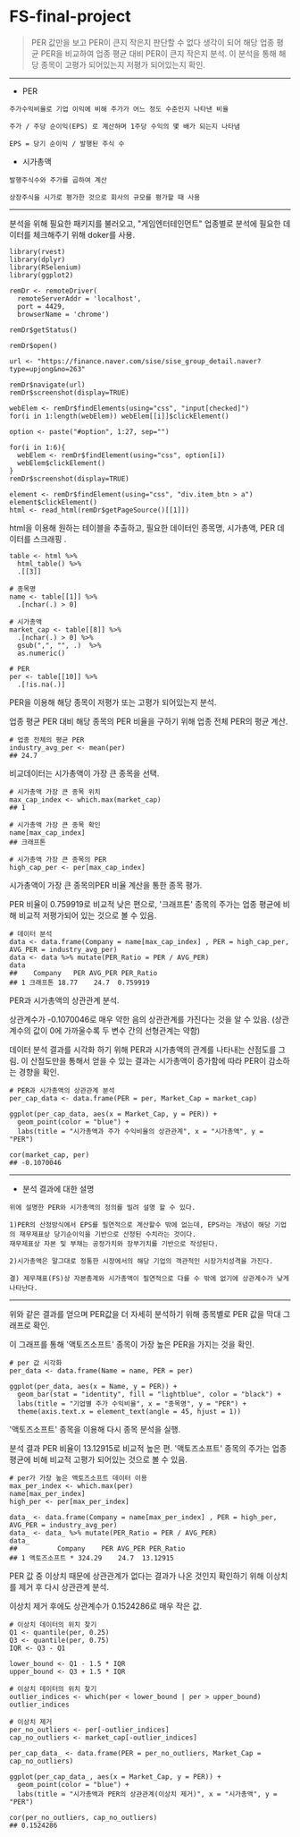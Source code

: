 # FS-final-project


>PER 값만을 보고 PER이 큰지 작은지 판단할 수 없다 생각이 되어 해당 업종 평균 PER을 비교하여 업종 평균 대비 PER이 큰지 작은지 분석.
이 분석을 통해 해당 종목이 고평가 되어있는지 저평가 되어있는지 확인.

---
* PER
```
주가수익비율로 기업 이익에 비해 주가가 어느 정도 수준인지 나타낸 비율

주가 / 주당 순이익(EPS) 로 계산하며 1주당 수익의 몇 배가 되는지 나타냄

EPS = 당기 순이익 / 발행된 주식 수
```

* 시가총액
```
발행주식수와 주가를 곱하여 계산

상장주식을 시가로 평가한 것으로 회사의 규모를 평가할 때 사용 
```
---


분석을 위해 필요한 패키지를 불러오고, "게임엔터테인먼트" 업종별로 분석에 필요한 데이터를 체크해주기 위해 doker를 사용.

```{r}
library(rvest)
library(dplyr)
library(RSelenium)
library(ggplot2)

remDr <- remoteDriver(
  remoteServerAddr = 'localhost', 
  port = 4429, 
  browserName = 'chrome') 

remDr$getStatus()

remDr$open()

url <- "https://finance.naver.com/sise/sise_group_detail.naver?type=upjong&no=263"

remDr$navigate(url)
remDr$screenshot(display=TRUE)

webElem <- remDr$findElements(using="css", "input[checked]")
for(i in 1:length(webElem)) webElem[[i]]$clickElement()

option <- paste("#option", 1:27, sep="")

for(i in 1:6){
  webElem <- remDr$findElement(using="css", option[i])
  webElem$clickElement()
}
remDr$screenshot(display=TRUE)

element <- remDr$findElement(using="css", "div.item_btn > a")
element$clickElement()
html <- read_html(remDr$getPageSource()[[1]])
```

html을 이용해 원하는 테이블을 추출하고, 필요한 데이터인 종목명, 시가총액, PER 데이터를 스크래핑 .
```{r}
table <- html %>% 
  html_table() %>% 
  .[[3]]

# 종목명
name <- table[[1]] %>% 
  .[nchar(.) > 0]
  
# 시가총액
market_cap <- table[[8]] %>% 
  .[nchar(.) > 0] %>% 
  gsub(",", "", .)  %>%
  as.numeric()
  
# PER
per <- table[[10]] %>% 
  .[!is.na(.)]
```

PER을 이용해 해당 종목이 저평가 또는 고평가 되어있는지 분석. 

업종 평균 PER 대비 해당 종목의 PER 비율을 구하기 위해 업종 전체 PER의 평균 계산.
``` {r}
# 업종 전체의 평균 PER
industry_avg_per <- mean(per)
## 24.7
```
비교데이터는 시가총액이 가장 큰 종목을 선택.
``` {r}
# 시가총액 가장 큰 종목 위치
max_cap_index <- which.max(market_cap)
## 1

# 시가총액 가장 큰 종목 확인
name[max_cap_index]
## 크래프톤

# 시가총액 가장 큰 종목의 PER
high_cap_per <- per[max_cap_index] 
```

시가총액이 가장 큰 종목의PER 비율 계산을 통한 종목 평가.

PER 비율이 0.759919로 비교적 낮은 편으로, '크래프톤' 종목의 주가는 업종 평균에 비해 비교적 저평가되어 있는 것으로 볼 수 있음.
``` {r}
# 데이터 분석
data <- data.frame(Company = name[max_cap_index] , PER = high_cap_per, AVG_PER = industry_avg_per)
data <- data %>% mutate(PER_Ratio = PER / AVG_PER)
data
##    Company   PER AVG_PER PER_Ratio
## 1 크래프톤 18.77    24.7  0.759919
```

PER과 시가총액의 상관관계 분석.

상관계수가 -0.1070046로 매우 약한 음의 상관관계를 가진다는 것을 알 수 있음. (상관계수의 값이 0에 가까울수록 두 변수 간의 선형관계는 약함)

데이터 분석 결과를 시각화 하기 위해 PER과 시가총액의 관계를 나타내는 산점도를 그림. 이 산점도만을 통해서 얻을 수 있는 결과는 시가총액이 증가함에 따라 PER이 감소하는 경향을 확인.

``` {r}
# PER과 시가총액의 상관관계 분석
per_cap_data <- data.frame(PER = per, Market_Cap = market_cap)

ggplot(per_cap_data, aes(x = Market_Cap, y = PER)) +
  geom_point(color = "blue") +
  labs(title = "시가총액과 주가 수익비율의 상관관계", x = "시가총액", y = "PER")

cor(market_cap, per)
## -0.1070046
```

---
* 분석 결과에 대한 설명
```
위에 설명한 PER와 시가총액의 정의를 빌려 설명 할 수 있다.

1)PER의 산정방식에서 EPS를 필연적으로 계산할수 밖에 없는데, EPS라는 개념이 해당 기업의 재무제표상 당기순이익을 기반으로 산정된 수치라는 것이다.
재무제표상 자본 및 부채는 공정가치와 장부가치를 기반으로 작성된다.

2)시가총액은 말그대로 정통한 시장에서의 해당 기업의 객관적인 시장가치성격을 가진다.

결) 제무재표(FS)상 자본총계와 시가총액이 필연적으로 다를 수 밖에 없기에 상관계수가 낮게 나타난다.
```
---


위와 같은 결과를 얻으며 PER값을 더 자세히 분석하기 위해 종목별로 PER 값을 막대 그래프로 확인.

이 그래프를 통해 '액토즈소프트' 종목이 가장 높은 PER을 가지는 것을 확인.

```{r}
# per 값 시각화
per_data <- data.frame(Name = name, PER = per)

ggplot(per_data, aes(x = Name, y = PER)) +
  geom_bar(stat = "identity", fill = "lightblue", color = "black") +
  labs(title = "기업별 주가 수익비율", x = "종목명", y = "PER") +
  theme(axis.text.x = element_text(angle = 45, hjust = 1))
```

'액토즈소프트' 종목을 이용해 다시 종목 분석을 실행.

분석 결과 PER 비율이 13.12915로 비교적 높은 편. '액토즈소프트' 종목의 주가는 업종 평균에 비해 비교적 고평가 되어있는 것으로 볼 수 있음.
```{r}
# per가 가장 높은 액토즈소프트 데이터 이용
max_per_index <- which.max(per)
name[max_per_index]
high_per <- per[max_per_index]

data_ <- data.frame(Company = name[max_per_index] , PER = high_per, AVG_PER = industry_avg_per)
data_ <- data_ %>% mutate(PER_Ratio = PER / AVG_PER)
data_
##          Company    PER AVG_PER PER_Ratio
## 1 액토즈소프트 * 324.29    24.7  13.12915
```

PER 값 중 이상치 때문에 상관관계가 없다는 결과가 나온 것인지 확인하기 위해 이상치를 제거 후 다시 상관관계 분석.

이상치 제거 후에도 상관계수가 0.1524286로 매우 작은 값.
```{r}
# 이상치 데이터의 위치 찾기
Q1 <- quantile(per, 0.25)
Q3 <- quantile(per, 0.75)
IQR <- Q3 - Q1

lower_bound <- Q1 - 1.5 * IQR
upper_bound <- Q3 + 1.5 * IQR

# 이상치 데이터의 위치 찾기
outlier_indices <- which(per < lower_bound | per > upper_bound)
outlier_indices

# 이상치 제거
per_no_outliers <- per[-outlier_indices]
cap_no_outliers <- market_cap[-outlier_indices]

per_cap_data_ <- data.frame(PER = per_no_outliers, Market_Cap = cap_no_outliers)

ggplot(per_cap_data_, aes(x = Market_Cap, y = PER)) +
  geom_point(color = "blue") +
  labs(title = "시가총액과 PER의 상관관계(이상치 제거)", x = "시가총액", y = "PER")

cor(per_no_outliers, cap_no_outliers)
## 0.1524286
```
